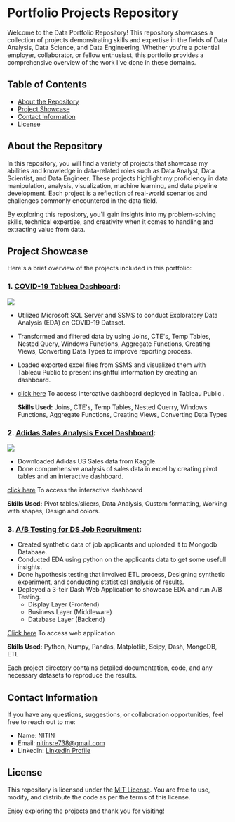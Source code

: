 # Portfolio Projects Repository

Welcome to the Data Portfolio Repository! This repository showcases a collection of projects demonstrating skills and expertise in the fields of Data Analysis, Data Science, and Data Engineering. Whether you're a potential employer, collaborator, or fellow enthusiast, this portfolio provides a comprehensive overview of the work I've done in these domains.

## Table of Contents

- [About the Repository](#about-the-repository)
- [Project Showcase](#project-showcase)
- [Contact Information](#contact-information)
- [License](#license)

## About the Repository

In this repository, you will find a variety of projects that showcase my abilities and knowledge in data-related roles such as Data Analyst, Data Scientist, and Data Engineer. These projects highlight my proficiency in data manipulation, analysis, visualization, machine learning, and data pipeline development. Each project is a reflection of real-world scenarios and challenges commonly encountered in the data field.

By exploring this repository, you'll gain insights into my problem-solving skills, technical expertise, and creativity when it comes to handling and extracting value from data.

## Project Showcase

Here's a brief overview of the projects included in this portfolio:

### 1. **[COVID-19 Tabluea Dashboard](https://github.com/N-I-TI-N/PortfolioProjects/tree/main/COVID_19_Tableau_Dashboard):**

![](https://github.com/N-I-TI-N/PortfolioProjects/blob/main/COVID_19_Tableau_Dashboard/Dashboard.png)

   - Utilized Microsoft SQL Server and SSMS to conduct Exploratory Data Analysis (EDA) on COVID-19 Dataset.
   - Transformed and filtered data by using Joins, CTE's, Temp Tables, Nested Query, Windows Functions, Aggregate Functions, Creating Views, Converting Data Types to improve reporting process.
   - Loaded exported excel files from SSMS and visualized them with Tableau Public to present insightful information by creating an dashboard.

- [click here](https://public.tableau.com/app/profile/nitin.verma1940/viz/Covid-19Dashboard_16901531572430/Dashboard1?publish=yes) To access intercative dashboard deployed in Tableau Public .
       
   **Skills Used:** Joins, CTE's, Temp Tables, Nested Querry, Windows Functions, Aggregate Functions, Creating Views, Converting Data Types

### 2. **[Adidas Sales Analysis Excel Dashboard](https://github.com/N-I-TI-N/PortfolioProjects/tree/main/Adidas_US_Sales_Dashboard):**

![](https://github.com/N-I-TI-N/PortfolioProjects/blob/main/Adidas_US_Sales_Dashboard/Dashboard.PNG)

   - Downloaded Adidas US Sales data from Kaggle.
   - Done comprehensive analysis of sales data in excel by creating pivot tables and an interactive dashboard.

[click here](https://1drv.ms/x/s!AuUeZCjA6OovgWd3_9UIZVKd1Mm5?e=wIsIa7&nav=MTVfezAwMDAwMDAwLTAwMDEtMDAwMC0wMzAwLTAwMDAwMDAwMDAwMH0) To access the interactive dashboard 
     
   **Skills Used:** Pivot tables/slicers, Data Analysis, Custom formatting, Working with shapes, Design and colors.

### 3. **[A/B Testing for DS Job Recruitment](https://github.com/N-I-TI-N/PortfolioProjects/tree/main/Data_Science_Role_Recruitment):**
   - Created synthetic data of job applicants and uploaded it to Mongodb Database.
   - Conducted EDA using python on the applicants data to get some usefull insights.
   - Done hypothesis testing that involved ETL process, Designing synthetic experiment, and conducting statistical analysis of results.
   - Deployed a 3-teir Dash Web Application to showcase EDA and run A/B Testing.
        - Display Layer (Frontend)
        - Business Layer (Middleware)
        - Database Layer (Backend)

[Click here](https://job-applicants-dash-app.onrender.com) To access web application
     
   **Skills Used:** Python, Numpy, Pandas, Matplotlib, Scipy, Dash, MongoDB, ETL   

Each project directory contains detailed documentation, code, and any necessary datasets to reproduce the results.

## Contact Information

If you have any questions, suggestions, or collaboration opportunities, feel free to reach out to me:

- Name: NITIN
- Email: nitinsre738@gmail.com
- LinkedIn: [LinkedIn Profile](https://www.linkedin.com/in/nitin-verma-a43a71161/)

## License

This repository is licensed under the [MIT License](LICENSE). You are free to use, modify, and distribute the code as per the terms of this license.

Enjoy exploring the projects and thank you for visiting!
